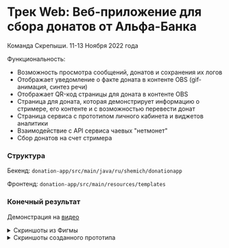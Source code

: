 # Трек Web: Веб-приложение для сбора донатов от Альфа-Банка

Команда Скрепыши. 11-13 Ноября 2022 года

Функциональность:
- Возможность просмотра сообщений, донатов и сохранения их логов
- Отображает уведомление о факте доната в контенте OBS (gif-анимация, синтез речи)
- Отображает QR-код страницы для доната в контенте OBS
- Страница для доната, которая демонстрирует информацию о стримере, его контенте
и с возможностью перевести донат
- Страница сервиса с прототипом личного кабинета и виджетов аналитики
- Взаимодействие с API сервиса чаевых "нетмонет" 
- Сбор донатов на счет стримера

### Структура

Бекенд: ```donation-app/src/main/java/ru/shemich/donationapp```

Фронтенд: ```donation-app/src/main/resources/templates```

### Конечный результат

Демонстрация на [видео](https://youtu.be/piQImHjaeEk)

<details>
<summary>Скриншоты из Фигмы</summary>

## Figma
![Иллюстрация Figma 1](https://sun9-78.userapi.com/impg/7KZ8kYFUi2NhYibb5ljNWJq8Iphc0H5Bg_WMOw/zrn4LhiWPBA.jpg?size=1297x729&quality=95&sign=3cbf3514256b56b65442a7f4b94fd0c3&type=album)

![Иллюстрация Figma 2](https://sun9-88.userapi.com/impg/KjDYKZw1VeLGDWbhywIx3G6rRbO7rKc7ei2Uxg/aCbVL1QP7Vk.jpg?size=1088x614&quality=95&sign=ba26d33d9b05b790ef53d4b513a1f1a0&type=album)

![Иллюстрация Figma 3](https://sun9-85.userapi.com/impg/-4jAHZUuXopCAQmr1TlThKbRl4LWAcwQ_Cenxg/ttCR2rChNis.jpg?size=1296x732&quality=95&sign=372c1b5af10f592296658e595395a301&type=album)

![Иллюстрация Figma 4](https://sun9-50.userapi.com/impg/FBnXmqqCUUaLZJHMDkuV-HKRm3sg1asAE71cqQ/RIbBV2WrCXI.jpg?size=1299x737&quality=95&sign=838657e69158fd402f0d5ec6a77aafef&type=album)
  
 </details>


<details>
<summary>Скриншоты созданного прототипа</summary>
  
## Демонстрация созданного прототипа
![Иллюстрация MVP 1](https://sun9-81.userapi.com/impg/QDBGT1aw2uk_GKzQ_uNzHXGbav5i0xkL1kTR2Q/vEoadBEj3lI.jpg?size=1130x802&quality=95&sign=c9a00b51b58f8654792d4ceebf085af8&type=album)

![Иллюстрация MVP 2](https://sun9-79.userapi.com/impg/_fXqEK8fhq4NZkpL3bdUDjt72US1ghpOlZoopA/iKjgCPFSVVg.jpg?size=1133x800&quality=95&sign=571a8e9d339f6dc0155c5c0dcf7d647b&type=album)

![Иллюстрация MVP 3](https://sun9-5.userapi.com/impg/7qNmFOmZduV7qtkikIyS7g8c36XWvDIvk7zouQ/u5sUZD2iQzQ.jpg?size=1132x801&quality=95&sign=da4ce057245a1ebcca678eadfa3ae510&type=album)

![Иллюстрация MVP 4](https://sun9-81.userapi.com/impg/kghV0pkzgnZoZquNFuAaWHHcFc2g6lmuMx9qfA/Z0ju3psSn9I.jpg?size=1431x721&quality=95&sign=ec44b5c9dc3a1569b2646ba406de44d1&type=album)

![Иллюстрация MVP 5](https://sun9-28.userapi.com/impg/HwLVx7RKFnLqBHkJgJhtIbpp6iw16SGxoa4KYw/49e92FKzaxk.jpg?size=1900x968&quality=96&sign=e379f0279195a4615671940fb26afd87&type=album)

</details>

